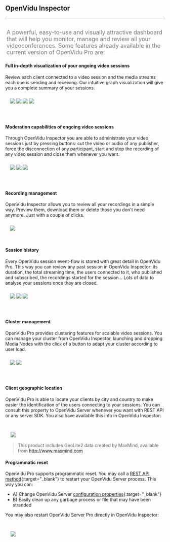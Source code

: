 <h2 id="section-title">OpenVidu Inspector</h2>
<hr>

<p style="font-size: 18px; color: #7a7a7a; margin-top: 30px; padding: 4px;">
A powerful, easy-to-use and visually attractive dashboard that will help you monitor, manage and review all your videoconferences. Some features already available in the current version of OpenVidu Pro are:
</p>

#### Full in-depth visualization of your ongoing video sessions
Review each client connected to a video session and the media streams each one is sending and receiving. Our intuitive graph visualization will give you a complete summary of your sessions.

<div class="row">
    <div class="pro-gallery" style="margin: 25px 15px 25px 15px">
        <a data-fancybox="gallery-pro1" href="img/docs/openvidu-pro/pro2.png"><img class="img-responsive img-pro" src="img/docs/openvidu-pro/pro2.png"/></a>
        <a data-fancybox="gallery-pro1" href="img/docs/openvidu-pro/pro3.png"><img class="img-responsive img-pro" src="img/docs/openvidu-pro/pro3.png"/></a>
        <a data-fancybox="gallery-pro1" href="img/docs/openvidu-pro/pro4.gif"><img class="img-responsive img-pro" src="img/docs/openvidu-pro/pro4.gif"/></a>
        <a data-fancybox="gallery-pro1" href="img/docs/openvidu-pro/pro8.png"><img class="img-responsive img-pro" src="img/docs/openvidu-pro/pro8.png"/></a>
    </div>
</div>

<br>

#### Moderation capabilities of ongoing video sessions
Through OpenVidu Inspector you are able to administrate your video sessions just by pressing buttons: cut the video or audio of any publisher, force the disconnection of any participant, start and stop the recording of any video session and close them whenever you want.

<div class="row">
    <div class="pro-gallery" style="margin: 25px 15px 25px 15px">
        <a data-fancybox="gallery-pro2" href="img/docs/openvidu-pro/pro5.png"><img class="img-responsive img-pro" src="img/docs/openvidu-pro/pro5.png"/></a>
        <a data-fancybox="gallery-pro2" href="img/docs/openvidu-pro/pro6.png"><img class="img-responsive img-pro" src="img/docs/openvidu-pro/pro6.png"/></a>
        <a data-fancybox="gallery-pro2" href="img/docs/openvidu-pro/pro7.png"><img class="img-responsive img-pro" src="img/docs/openvidu-pro/pro7.png"/></a>
    </div>
</div>

<br>

#### Recording management
OpenVidu Inspector allows you to review all your recordings in a simple way. Preview them, download them or delete those you don't need anymore. Just with a couple of clicks.

<div class="row">
    <div style="margin: 25px 15px 15px 15px">
        <a data-fancybox="gallery-pro3" href="img/docs/openvidu-pro/pro9.png"><img class="img-responsive img-pro" src="img/docs/openvidu-pro/pro9.png"/></a>
    </div>
</div>

<br>

#### Session history
Every OpenVidu session event-flow is stored with great detail in OpenVidu Pro. This way you can review any past session in OpenVidu Inspector: its duration, the total streaming time, the users connected to it, who published and subscribed, the recordings started for the session... Lots of data to analyse your sessions once they are closed.

<div class="row">
    <div class="pro-gallery" style="margin: 25px 15px 25px 15px">
        <a data-fancybox="gallery-pro4" href="img/docs/openvidu-pro/pro14.png"><img class="img-responsive img-pro" src="img/docs/openvidu-pro/pro14.png"/></a>
        <a data-fancybox="gallery-pro4" href="img/docs/openvidu-pro/pro15.png"><img class="img-responsive img-pro" src="img/docs/openvidu-pro/pro15.png"/></a>
        <a data-fancybox="gallery-pro4" href="img/docs/openvidu-pro/pro16.png"><img class="img-responsive img-pro" src="img/docs/openvidu-pro/pro16.png"/></a>
    </div>
</div>

<br>

#### Cluster management
OpenVidu Pro provides clustering features for scalable video sessions. You can manage your cluster from OpenVidu Inspector, launching and dropping Media Nodes with the click of a button to adapt your cluster according to user load.

<div class="row">
    <div class="pro-gallery" style="margin: 25px 15px 25px 15px">
        <a data-fancybox="gallery-pro7" href="img/docs/openvidu-pro/pro17.png"><img class="img-responsive img-pro" src="img/docs/openvidu-pro/pro17.png"/></a>
        <a data-fancybox="gallery-pro7" href="img/docs/openvidu-pro/pro18.png"><img class="img-responsive img-pro" src="img/docs/openvidu-pro/pro18.png"/></a>
    </div>
</div>

<br>

#### Client geographic location
OpenVidu Pro is able to locate your clients by city and country to make easier the identification of the users connecting to your sessions. You can consult this property to OpenVidu Server whenever you want with REST API or any server SDK. You also have available this info in OpenVidu Inspector:<br><br>

<div class="row">
    <div style="margin: 25px 15px 15px 15px">
        <a data-fancybox="gallery-pro5" href="img/docs/openvidu-pro/pro12.png"><img class="img-responsive img-pro" style="border: 2px solid #eeeeee" src="img/docs/openvidu-pro/pro12.png"/></a>
    </div>
</div>

> This product includes GeoLite2 data created by MaxMind, available from <a href="http://www.maxmind.com" target="_blank">http://www.maxmind.com</a>

#### Programmatic reset
OpenVidu Pro supports programmatic reset. You may call a [REST API method](openvidu-pro/reference-docs/REST-API-pro#post-prorestart){:target="_blank"} to restart your OpenVidu Server process. This way you can:

- A) Change OpenVidu Server [configuration properties](reference-docs/openvidu-server-params/){:target="_blank"}
- B) Easily clean up any garbage process or file that may have been stranded

You may also restart OpenVidu Server Pro directly in OpenVidu Inspector:<br><br>

<div class="row">
    <div style="margin: 25px 15px 15px 15px">
        <a data-fancybox="gallery-pro6" href="img/docs/openvidu-pro/pro13.png"><img class="img-responsive img-pro" style="border: 2px solid #eeeeee; max-height: 650px" src="img/docs/openvidu-pro/pro13.png"/></a>
    </div>
</div>

<link rel="stylesheet" href="https://cdnjs.cloudflare.com/ajax/libs/fancybox/3.1.20/jquery.fancybox.min.css" />
<script src="https://cdnjs.cloudflare.com/ajax/libs/fancybox/3.1.20/jquery.fancybox.min.js"></script>
<script>
  $().fancybox({
    selector : '[data-fancybox]',
    infobar : true,
    arrows : false,
    loop: true,
    protect: true,
    transitionEffect: 'slide',
    buttons : [
        'close'
    ],
    clickOutside : 'close',
    clickSlide   : 'close',
  });
</script>

<link rel="stylesheet" href="https://use.fontawesome.com/releases/v5.4.1/css/brands.css" integrity="sha384-Px1uYmw7+bCkOsNAiAV5nxGKJ0Ixn5nChyW8lCK1Li1ic9nbO5pC/iXaq27X5ENt" crossorigin="anonymous">
<link rel="stylesheet" href="https://use.fontawesome.com/releases/v5.4.1/css/fontawesome.css" integrity="sha384-BzCy2fixOYd0HObpx3GMefNqdbA7Qjcc91RgYeDjrHTIEXqiF00jKvgQG0+zY/7I" crossorigin="anonymous">

<link rel="stylesheet" type="text/css" href="css/downloads/slick-1.6.0.css"/>
<link rel="stylesheet" type="text/css" href="css/slick-theme.css"/>
<script type="text/javascript" src="js/downloads/slick-1.6.0.min.js"></script>

<script>
    $('.pro-gallery').slick({
      autoplay: true,
      arrows: false,
      autoplaySpeed: 3000,
      dots: true,
      infinite: true,
      pauseOnHover: false,
      pauseOnFocus: false,
      responsive: [
      {
        breakpoint: 768,
        settings: {
          arrows: false,
          slidesToShow: 1
        }
      },
    ]
    });
</script>